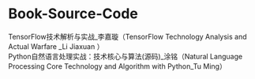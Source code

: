 # Book-Source-Code
TensorFlow技术解析与实战_李嘉璇（TensorFlow Technology Analysis and Actual Warfare _Li Jiaxuan ）                                    
Python自然语言处理实战：技术核心与算法(源码)_涂铭（Natural Language Processing Core Technology and Algorithm with Python_Tu Ming）
